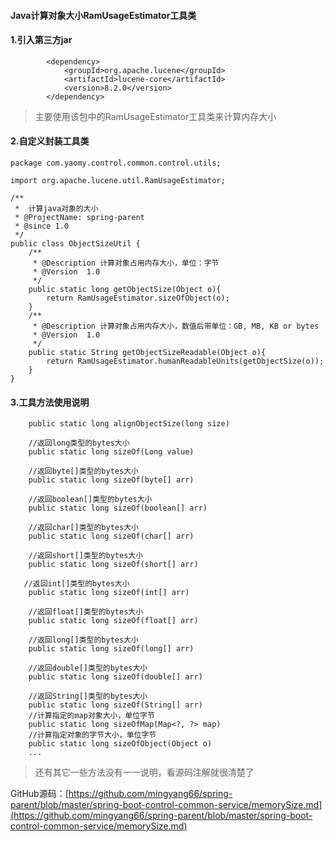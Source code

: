 #### Java计算对象大小RamUsageEstimator工具类

#### 1.引入第三方jar

```
        <dependency>
            <groupId>org.apache.lucene</groupId>
            <artifactId>lucene-core</artifactId>
            <version>8.2.0</version>
        </dependency>
```

> 主要使用该包中的RamUsageEstimator工具类来计算内存大小

#### 2.自定义封装工具类

```
package com.yaomy.control.common.control.utils;

import org.apache.lucene.util.RamUsageEstimator;

/**
 *  计算java对象的大小
 * @ProjectName: spring-parent
 * @since 1.0
 */
public class ObjectSizeUtil {
    /**
     * @Description 计算对象占用内存大小，单位：字节
     * @Version  1.0
     */
    public static long getObjectSize(Object o){
        return RamUsageEstimator.sizeOfObject(o);
    }
    /**
     * @Description 计算对象占用内存大小，数值后带单位：GB, MB, KB or bytes
     * @Version  1.0
     */
    public static String getObjectSizeReadable(Object o){
        return RamUsageEstimator.humanReadableUnits(getObjectSize(o));
    }
}
```

#### 3.工具方法使用说明

```
    public static long alignObjectSize(long size)
    
    //返回long类型的bytes大小
    public static long sizeOf(Long value) 
    
    //返回byte[]类型的bytes大小
    public static long sizeOf(byte[] arr) 
    
    //返回boolean[]类型的bytes大小
    public static long sizeOf(boolean[] arr) 
    
    //返回char[]类型的bytes大小
    public static long sizeOf(char[] arr)
  
    //返回short[]类型的bytes大小
    public static long sizeOf(short[] arr)
    
   //返回int[]类型的bytes大小
    public static long sizeOf(int[] arr)
    
    //返回float[]类型的bytes大小
    public static long sizeOf(float[] arr)
    
    //返回long[]类型的bytes大小
    public static long sizeOf(long[] arr)
    
    //返回double[]类型的bytes大小
    public static long sizeOf(double[] arr)
  
    //返回String[]类型的bytes大小
    public static long sizeOf(String[] arr) 
    //计算指定的map对象大小，单位字节
    public static long sizeOfMap(Map<?, ?> map)
    //计算指定对象的字节大小，单位字节
    public static long sizeOfObject(Object o)
    ...

```

> 还有其它一些方法没有一一说明，看源码注解就很清楚了

GitHub源码：[https://github.com/mingyang66/spring-parent/blob/master/spring-boot-control-common-service/memorySize.md](https://github.com/mingyang66/spring-parent/blob/master/spring-boot-control-common-service/memorySize.md)